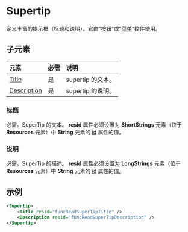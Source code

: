 # <a name="supertip"></a>Supertip

定义丰富的提示框（标题和说明）。它由“[按钮](control.md#button-control)”或“[菜单](control.md#menu-dropdown-button-controls)”控件使用。

## <a name="child-elements"></a>子元素

|  元素 |  必需  |  说明  |
|:-----|:-----|:-----|
|  [Title](#title)        | 是 |   supertip 的文本。         |
|  [Description](#description)  | 是 |  supertip 的说明。    |

### <a name="title"></a>标题

必需。SuperTip 的文本。 **resid** 属性必须设置为 **ShortStrings** 元素（位于 **Resources** 元素）中 **String** 元素的 [id](resources.md) 属性的值。

### <a name="description"></a>说明

必需。SuperTip 的描述。 **resid** 属性必须设置为 **LongStrings** 元素（位于 **Resources** 元素）中 **String** 元素的 [id](resources.md) 属性的值。

## <a name="example"></a>示例

```xml
<Supertip>
    <Title resid="funcReadSuperTipTitle" />
    <Description resid="funcReadSuperTipDescription" />
</Supertip>
```

